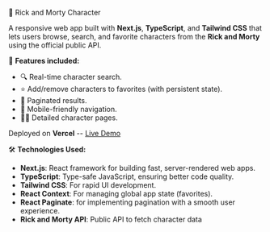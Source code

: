 🚀 Rick and Morty Character

A responsive web app built with **Next.js**, **TypeScript**, and **Tailwind CSS** that lets users browse, search, and favorite characters from the **Rick and Morty** using the official public API.

🔧 **Features included:**

- 🔍 Real-time character search.
- ⭐ Add/remove characters to favorites (with persistent state).
- 📄 Paginated results.
- 📱 Mobile-friendly navigation.
- 🧑‍🚀 Detailed character pages.

Deployed on **Vercel** -- [Live Demo](https://ricky-morty-xi.vercel.app)

🛠️ **Technologies Used:**

- **Next.js**: React framework for building fast, server-rendered web apps.
- **TypeScript**: Type-safe JavaScript, ensuring better code quality.
- **Tailwind CSS**: For rapid UI development.
- **React Context**: For managing global app state (favorites).
- **React Paginate**: for implementing pagination with a smooth user experience.
- **Rick and Morty API**: Public API to fetch character data
